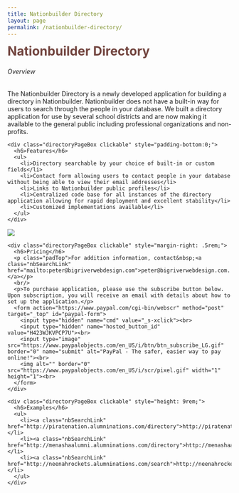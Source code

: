 ```yaml
---
title: Nationbuilder Directory
layout: page
permalink: /nationbuilder-directory/
---
```


<div id="nbHeading" class="clickable directoryPageBox">
  <h1 style="margin:0; color: #72453F;">Nationbuilder Directory</h1>
</div>

<div class="holder">
  <div class="leftSide clickable">
    <div class="directoryPageBox clickable">
      <h6>Overview</h6>
      <p class="padTop">The Nationbuilder Directory is a newly developed application for building a directory in Nationbuilder.  Nationbuilder does not have a built-in way for users to search through the people in your database.  We built a directory application for use by several school districts and are now making it available to the general public including professional organizations and non-profits.
      </p>
    </div>

    <div class="directoryPageBox clickable" style="padding-bottom:0;">
      <h6>Features</h6>
      <ul>
        <li>Directory searchable by your choice of built-in or custom fields</li>
        <li>Contact form allowing users to contact people in your database without being able to view their email addresses</li>
        <li>Links to Nationbuilder public profiles</li>
        <li>Centralized code base for all instances of the directory application allowing for rapid deployment and excellent stability</li>
        <li>Customized implementations available</li>
      </ul>
    </div>
  </div>

  <div class="clickable screenShot"><a href="{{ site.baseurl }}/images/nbSearchApp.png"><img class="nbSearchImage clickable" src="{{ site.baseurl }}/images/nbSearchApp.png" /></a></div>

  <div class="nbBottom">

    <div class="directoryPageBox clickable" style="margin-right: .5rem;">
      <h6>Pricing</h6>
      <p class="padTop">For addition information, contact&nbsp;<a class="nbSearchLink" href="mailto:peter@bigriverwebdesign.com">peter@bigriverwebdesign.com.</a></p>
      <br/>
      <p>To purchase application, please use the subscribe button below. Upon subscription, you will receive an email with details about how to set up the application.</p>
      <form action="https://www.paypal.com/cgi-bin/webscr" method="post" target="_top" id="paypal-form">
        <input type="hidden" name="cmd" value="_s-xclick"><br>
        <input type="hidden" name="hosted_button_id" value="H423WJKVPCP7U"><br>
        <input type="image" src="https://www.paypalobjects.com/en_US/i/btn/btn_subscribe_LG.gif" border="0" name="submit" alt="PayPal - The safer, easier way to pay online!"><br>
        <img alt="" border="0" src="https://www.paypalobjects.com/en_US/i/scr/pixel.gif" width="1" height="1"><br>
      </form>
    </div>

    <div class="directoryPageBox clickable" style="height: 9rem;">
      <h6>Examples</h6>
      <ul>
        <li><a class="nbSearchLink" href="http://piratenation.alumninations.com/directory">http://piratenation.alumninations.com/directory</a></li>
        <li><a class="nbSearchLink" href="http://menashaalumni.alumninations.com/directory">http://menashaalumni.alumninations.com/directory</a></li>
        <li><a class="nbSearchLink" href="http://neenahrockets.alumninations.com/search">http://neenahrockets.alumninations.com/search</a></li>
      </ul>
    </div>
  </div>
</div>
